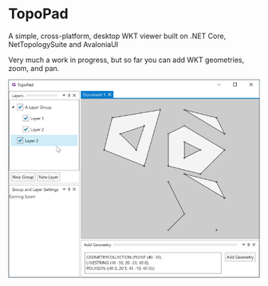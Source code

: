 # TopoPad
A simple, cross-platform, desktop WKT viewer built on .NET Core, NetTopologySuite and AvaloniaUI

Very much a work in progress, but so far you can add WKT geometries, zoom, and pan.

[![TopoPad](https://raw.githubusercontent.com/adv12/TopoPad/master/docs/images/TopoPad_small.png)](https://raw.githubusercontent.com/adv12/TopoPad/master/docs/images/TopoPad.png)
